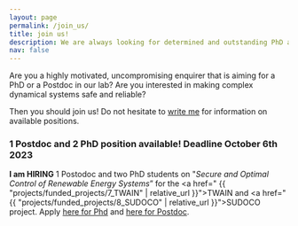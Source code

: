 ```yaml
---
layout: page
permalink: /join_us/
title: join us!
description: We are always looking for determined and outstanding PhD and Postdoc candidates. Are you the next one? 
nav: false
---
```


Are you a highly motivated, uncompromising enquirer that is aiming for a PhD or a Postdoc in our lab? Are you interested in making complex dynamical systems safe and reliable?

<!-- Would you like to explore how to implement efficient encryption methods in real-time control systems, or how to identify models of highly nonlinear phenomena such as lithium ion batteries? Would you like to bring a theoretical breakthrough to our field, or demonstrate state-of-the art algorithms in a demanding laboratory or real life experiment? -->

Then you should join us! Do not hesitate to [write me](mailto:r.ferrari@tudelft.nl) for information on available positions.

### 1 Postdoc and 2 PhD position available! Deadline October 6th 2023

**I am HIRING** 1 Postodoc and two PhD students on "_Secure and Optimal Control of Renewable Energy Systems_” for the <a href=" {{ "projects/funded_projects/7_TWAIN" | relative_url }}">TWAIN</a> and <a href=" {{ "projects/funded_projects/8_SUDOCO" | relative_url }}">SUDOCO</a> project. Apply [here for Phd](https://www.tudelft.nl/over-tu-delft/werken-bij-tu-delft/vacatures/details?jobId=14055) and [here for Postdoc](https://www.tudelft.nl/over-tu-delft/werken-bij-tu-delft/vacatures/details?jobId=14051).

<div>
    <img class="img-fluid rounded" src="{{ 'assets/img/offshore-wind-turbines-sunrise-1.jpeg' | relative_url }}" alt="" title="Offshore wind turbines"/>
</div>